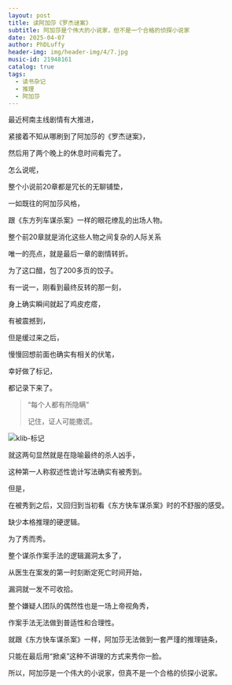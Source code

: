 ```yaml
---
layout: post
title: 读阿加莎《罗杰谜案》
subtitle: 阿加莎是个伟大的小说家，但不是一个合格的侦探小说家
date: 2025-04-07
author: PhDLuffy
header-img: img/header-img/4/7.jpg
music-id: 21948161
catalog: true
tags:
  - 读书杂记
  - 推理
  - 阿加莎
---
```


最近柯南主线剧情有大推进，

紧接着不知从哪刷到了阿加莎的《罗杰谜案》，

然后用了两个晚上的休息时间看完了。



怎么说呢，

整个小说前20章都是冗长的无聊铺垫，

一如既往的阿加莎风格，

跟《东方列车谋杀案》一样的眼花缭乱的出场人物。



整个前20章就是消化这些人物之间复杂的人际关系

唯一的亮点，就是最后一章的剧情转折。

为了这口醋，包了200多页的饺子。



有一说一，刚看到最终反转的那一刻，

身上确实瞬间就起了鸡皮疙瘩，

有被震撼到，

但是缓过来之后，

慢慢回想前面也确实有相关的伏笔，

幸好做了标记，

都记录下来了。

> “每个人都有所隐瞒”
>
> 记住，证人可能撒谎。

![klib-标记](https://fastly.jsdelivr.net/gh/PhDLuffy/PicGo@master/img/202504072141437.png)

就这两句显然就是在隐喻最终的杀人凶手，

这种第一人称叙述性诡计写法确实有被秀到。



但是，

在被秀到之后，又回归到当初看《东方快车谋杀案》时的不舒服的感受。

缺少本格推理的硬逻辑。

为了秀而秀。

整个谋杀作案手法的逻辑漏洞太多了，

从医生在案发的第一时刻断定死亡时间开始，

漏洞就一发不可收拾。



整个嫌疑人团队的偶然性也是一场上帝视角秀，

作案手法无法做到普适性和合理性。



就跟《东方快车谋杀案》一样，阿加莎无法做到一套严瑾的推理链条，

只能在最后用“掀桌”这种不讲理的方式来秀你一脸。



所以，阿加莎是一个伟大的小说家，但真不是一个合格的侦探小说家。
